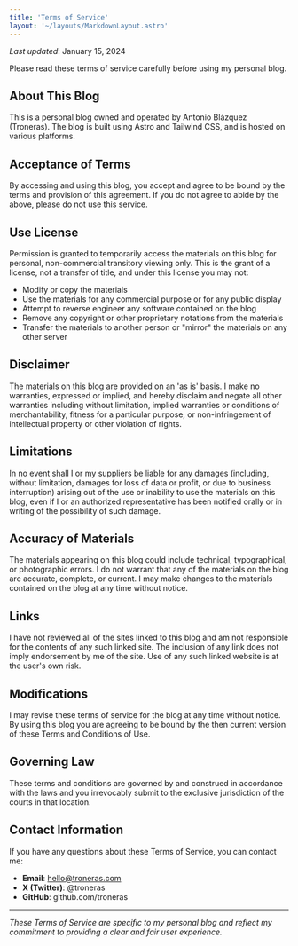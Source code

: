 ```yaml
---
title: 'Terms of Service'
layout: '~/layouts/MarkdownLayout.astro'
---
```


_Last updated_: January 15, 2024

Please read these terms of service carefully before using my personal blog.

## About This Blog

This is a personal blog owned and operated by Antonio Blázquez (Troneras). The blog is built using Astro and Tailwind CSS, and is hosted on various platforms.

## Acceptance of Terms

By accessing and using this blog, you accept and agree to be bound by the terms and provision of this agreement. If you do not agree to abide by the above, please do not use this service.

## Use License

Permission is granted to temporarily access the materials on this blog for personal, non-commercial transitory viewing only. This is the grant of a license, not a transfer of title, and under this license you may not:

- Modify or copy the materials
- Use the materials for any commercial purpose or for any public display
- Attempt to reverse engineer any software contained on the blog
- Remove any copyright or other proprietary notations from the materials
- Transfer the materials to another person or "mirror" the materials on any other server

## Disclaimer

The materials on this blog are provided on an 'as is' basis. I make no warranties, expressed or implied, and hereby disclaim and negate all other warranties including without limitation, implied warranties or conditions of merchantability, fitness for a particular purpose, or non-infringement of intellectual property or other violation of rights.

## Limitations

In no event shall I or my suppliers be liable for any damages (including, without limitation, damages for loss of data or profit, or due to business interruption) arising out of the use or inability to use the materials on this blog, even if I or an authorized representative has been notified orally or in writing of the possibility of such damage.

## Accuracy of Materials

The materials appearing on this blog could include technical, typographical, or photographic errors. I do not warrant that any of the materials on the blog are accurate, complete, or current. I may make changes to the materials contained on the blog at any time without notice.

## Links

I have not reviewed all of the sites linked to this blog and am not responsible for the contents of any such linked site. The inclusion of any link does not imply endorsement by me of the site. Use of any such linked website is at the user's own risk.

## Modifications

I may revise these terms of service for the blog at any time without notice. By using this blog you are agreeing to be bound by the then current version of these Terms and Conditions of Use.

## Governing Law

These terms and conditions are governed by and construed in accordance with the laws and you irrevocably submit to the exclusive jurisdiction of the courts in that location.

## Contact Information

If you have any questions about these Terms of Service, you can contact me:

- **Email**: hello@troneras.com
- **X (Twitter)**: @troneras
- **GitHub**: github.com/troneras

---

_These Terms of Service are specific to my personal blog and reflect my commitment to providing a clear and fair user experience._
